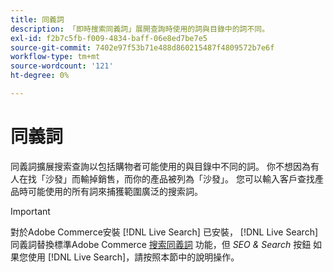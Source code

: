 ```yaml
---
title: 同義詞
description: 「即時搜索同義詞」展開查詢時使用的詞與目錄中的詞不同。
exl-id: f2b7c5fb-f009-4834-baff-06e8ed7be7e5
source-git-commit: 7402e97f53b71e488d860215487f4809572b7e6f
workflow-type: tm+mt
source-wordcount: '121'
ht-degree: 0%

---
```


# 同義詞

同義詞擴展搜索查詢以包括購物者可能使用的與目錄中不同的詞。 你不想因為有人在找「沙發」而輸掉銷售，而你的產品被列為「沙發」。 您可以輸入客戶查找產品時可能使用的所有詞來捕獲範圍廣泛的搜索詞。

>[!IMPORTANT]
>
>對於Adobe Commerce安裝 [!DNL Live Search] 已安裝， [!DNL Live Search] 同義詞替換標準Adobe Commerce [搜索同義詞](https://docs.magento.com/user-guide/marketing/search-synonyms.html) 功能，但 *SEO &amp; Search* 按鈕 如果您使用 [!DNL Live Search]，請按照本節中的說明操作。
